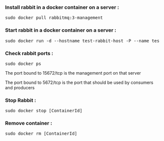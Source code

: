 ### Install rabbit in a docker container on a server :
<pre>sudo docker pull rabbitmq:3-management</pre>
### Start rabbit in a docker container on a server :
<pre>sudo docker run -d --hostname test-rabbit-host -P --name test-rabbit rabbitmq:3-management</pre>
### Check rabbit ports : 
<pre>sudo docker ps</pre>
The port bound to 15672/tcp is the management port on that server

The port bound to 5672/tcp is the port that should be used by consumers and producers


### Stop Rabbit : 
<pre>sudo docker stop [ContainerId]</pre>
### Remove container : 
<pre>sudo docker rm [ContainerId]</pre>
